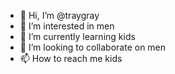 - 👋 Hi, I’m @traygray
- 👀 I’m interested in men
- 🌱 I’m currently learning kids
- 💞️ I’m looking to collaborate on men
- 📫 How to reach me kids

<!---
traygray/traygray is a ✨ special ✨ repository because its `README.md` (this file) appears on your GitHub profile.
You can click the Preview link to take a look at your changes.
--->
